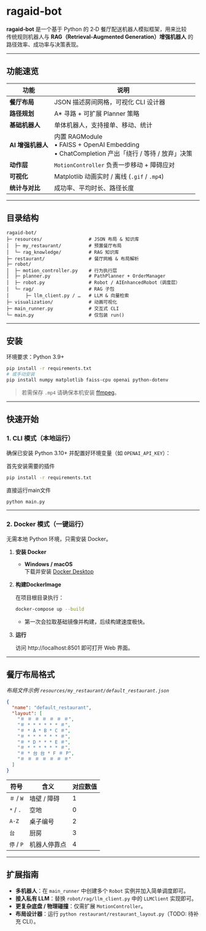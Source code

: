 # ragaid‑bot

**ragaid‑bot** 是一个基于 Python 的 2‑D 餐厅配送机器人模拟框架，用来比较  
传统规则机器人与 **RAG（Retrieval‑Augmented Generation）增强机器人** 的
路径效率、成功率与决策表现。  

---

## 功能速览

| 功能 | 说明 |
|------|------|
| **餐厅布局** | JSON 描述房间网格，可视化 CLI 设计器 |
| **路径规划** | A\* 寻路 + 可扩展 Planner 策略 |
| **基础机器人** | 单体机器人，支持接单、移动、统计 |
| **AI 增强机器人** | 内置 RAGModule<br>• FAISS + OpenAI Embedding<br>• ChatCompletion 产出「绕行 / 等待 / 放弃」决策 |
| **动作层** | `MotionController` 负责一步移动 + 障碍应对 |
| **可视化** | Matplotlib 动画实时 / 离线 (`.gif` / `.mp4`) |
| **统计与对比** | 成功率、平均时长、路径长度 |

---

## 目录结构

```text
ragaid-bot/
├─ resources/                 # JSON 布局 & 知识库
│  ├─ my_restaurant/          # 预置餐厅布局
│  └─ rag_knowledge/          # RAG 知识库
├─ restaurant/                # 餐厅网格 & 布局解析
├─ robot/
│  ├─ motion_controller.py    # 行为执行层
│  ├─ planner.py              # PathPlanner + OrderManager
│  ├─ robot.py                # Robot / AIEnhancedRobot（调度层）
│  └─ rag/                    # RAG 子包
│      ├─ llm_client.py / …   # LLM & 向量检索
├─ visualization/             # 动画可视化
├─ main_runner.py             # 交互式 CLI
└─ main.py                    # 仅包装 run()
```

---

## 安装

环境要求：Python 3.9+

```bash
pip install -r requirements.txt
# 或手动安装
pip install numpy matplotlib faiss-cpu openai python-dotenv
```

> 若需保存 `.mp4` 请确保本机安装 [ffmpeg](https://ffmpeg.org)。

---

## 快速开始

### 1. CLI 模式（本地运行）

确保已安装 Python 3.10+ 并配置好环境变量（如 `OPENAI_API_KEY`）：

首先安装需要的插件

```bash
pip install -r requirements.txt
```

直接运行main文件

```bash
python main.py
```

---

### 2. Docker 模式（一键运行）

无需本地 Python 环境，只需安装 Docker。

1. **安装 Docker**

   - **Windows / macOS**  
     下载并安装 [Docker Desktop](https://www.docker.com/products/docker-desktop) 

2. **构建DockerImage**

   在项目根目录执行：

   ```bash
   docker-compose up --build
   ```

   - 第一次会拉取基础镜像并构建，后续构建速度极快。  

3. **运行**

   访问 http://localhost:8501 即可打开 Web 界面。


---

## 餐厅布局格式

*布局文件示例 `resources/my_restaurant/default_restaurant.json`*

```json
{
  "name": "default_restaurant",
  "layout": [
    "＃ ＃ ＃ ＃ ＃ ＃ ＃",
    "＃ * * * * * * ＃",
    "＃ * A * B * C ＃",
    "＃ * * * * * * ＃",
    "＃ * D * * * E ＃",
    "＃ * * * * * * ＃",
    "＃ * 台 台 * F ＃ P",
    "＃ ＃ ＃ ＃ ＃ ＃ ＃"
  ]
}
```

| 符号 | 含义 | 对应数值 |
|------|------|----------|
| `＃` / `W` | 墙壁 / 障碍 | 1 |
| `*` / `.`  | 空地       | 0 |
| `A‑Z`      | 桌子编号    | 2 |
| `台`       | 厨房       | 3 |
| `停` / `P` | 机器人停靠点 | 4 |

---

## 扩展指南

* **多机器人**：在 `main_runner` 中创建多个 `Robot` 实例并加入简单调度即可。  
* **接入私有 LLM**：替换 `robot/rag/llm_client.py` 中的 `LLMClient` 实现即可。  
* **更复杂底盘 / 物理碰撞**：仅需扩展 `MotionController`。  
* **布局设计器**：运行 `python restaurant/restaurant_layout.py`（TODO: 待补充 CLI）。
